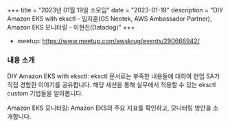 +++
title = "2023년 01월 19일 소모임"
date = "2023-01-19"
description = "DIY Amazon EKS with eksctl - 임지훈(GS Neotek, AWS Ambassador Partner), Amazon EKS 모니터링 - 이현진(Datadog)"
+++

<div style="text-align:center">
</div>

- meetup: https://www.meetup.com/awskrug/events/290666942/

### 내용 소개
DIY Amazon EKS with eksctl: eksctl 문서로는 부족한 내용들에 대하여 현업 SA가 직접 경험한 이야기를 공유합니다. 해당 세션을 통해 실무에서 적용할 수 있는 eksctl custom 기법들을 알아봅니다.

Amazon EKS 모니터링: Amazon EKS의 주요 지표를 확인하고, 모니터링 방안을 소개합니다.